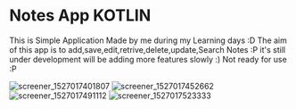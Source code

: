 # Notes App KOTLIN
This is Simple Application Made by me during my Learning days :D 
The aim of this app is to add,save,edit,retrive,delete,update,Search Notes :P 
it's still under development will be adding more features slowly :) 
Not ready for use :P 

![screener_1527017401807](https://user-images.githubusercontent.com/16434154/40385981-1643effc-5e26-11e8-8d11-1b2fdeded4a7.png)
![screener_1527017452662](https://user-images.githubusercontent.com/16434154/40385922-d79f1718-5e25-11e8-8dd8-fc5d13d2961b.png)
![screener_1527017491112](https://user-images.githubusercontent.com/16434154/40385936-e56631ba-5e25-11e8-9135-0fbbfe5ba0da.png)
![screener_1527017523333](https://user-images.githubusercontent.com/16434154/40387166-8992900a-5e29-11e8-8aca-3b2738ba3d05.png)
